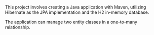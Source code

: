 This project involves creating a Java application with Maven, utilizing Hibernate as the JPA implementation and the H2 in-memory database. 

The application can manage two entity classes in a one-to-many relationship.
